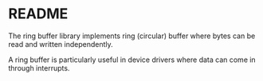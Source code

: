 # README #

The ring buffer library implements ring (circular) buffer where bytes can be read and written independently.

A ring buffer is particularly useful in device drivers where data can come in through interrupts.